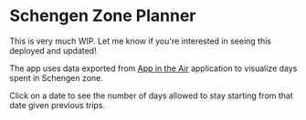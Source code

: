 # Schengen Zone Planner

This is very much WIP. Let me know if you're interested in seeing this deployed and updated!

The app uses data exported from [App in the Air](https://www.appintheair.mobi/) application to visualize days spent in Schengen zone.

Click on a date to see the number of days allowed to stay starting from that date given previous trips.
